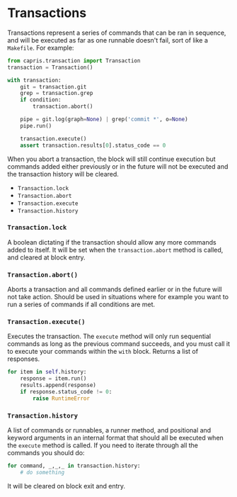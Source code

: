 # Transactions

Transactions represent a series of commands that can be
ran in sequence, and will be executed as far as one
runnable doesn't fail, sort of like a `Makefile`. For
example:

```python
from capris.transaction import Transaction
transaction = Transaction()

with transaction:
    git = transaction.git
    grep = transaction.grep
    if condition:
        transaction.abort()

    pipe = git.log(graph=None) | grep('commit *', o=None)
    pipe.run()

    transaction.execute()
    assert transaction.results[0].status_code == 0
```

When you abort a transaction, the block will still continue
execution but commands added either previously or in the
future will not be executed and the transaction history
will be cleared.

 - `Transaction.lock`
 - `Transaction.abort`
 - `Transaction.execute`
 - `Transaction.history`

### `Transaction.lock`

A boolean dictating if the transaction should allow any more
commands added to itself. It will be set when the `transaction.abort`
method is called, and cleared at block entry.

### `Transaction.abort()`

Aborts a transaction and all commands defined earlier or in
the future will not take action. Should be used in situations
where for example you want to run a series of commands if all
conditions are met.

### `Transaction.execute()`

Executes the transaction. The `execute` method will only run
sequential commands as long as the previous command succeeds,
and you must call it to execute your commands within the `with`
block. Returns a list of responses.

```python
for item in self.history:
    response = item.run()
    results.append(response)
    if response.status_code != 0:
        raise RuntimeError
```

### `Transaction.history`

A list of commands or runnables, a runner method, and positional and
keyword arguments in an internal format that should all be executed
when the `execute` method is called. If you need to iterate through
all the commands you should do:

```python
for command, _,_,_ in transaction.history:
    # do something
```

It will be cleared on block exit and entry.
